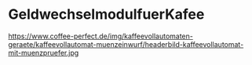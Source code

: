 # GeldwechselmodulfuerKafee

[https://www.coffee-perfect.de/img/kaffeevollautomaten-geraete/kaffeevollautomat-muenzeinwurf/headerbild-kaffeevollautomat-mit-muenzpruefer.jpg
](https://www.coffee-perfect.de/img/kaffeevollautomaten-geraete/kaffeevollautomat-muenzeinwurf/headerbild-kaffeevollautomat-mit-muenzpruefer.jpg)
